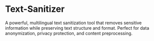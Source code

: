 # Text-Sanitizer
A powerful, multilingual text sanitization tool that removes sensitive information while preserving text structure and format. Perfect for data anonymization, privacy protection, and content preprocessing.
